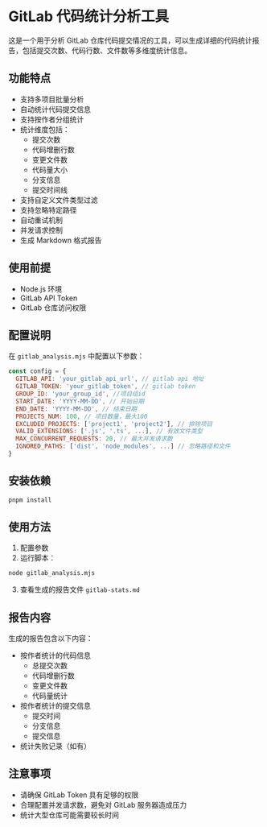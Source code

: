 # GitLab 代码统计分析工具

这是一个用于分析 GitLab 仓库代码提交情况的工具，可以生成详细的代码统计报告，包括提交次数、代码行数、文件数等多维度统计信息。

## 功能特点

- 支持多项目批量分析
- 自动统计代码提交信息
- 支持按作者分组统计
- 统计维度包括：
  - 提交次数
  - 代码增删行数
  - 变更文件数
  - 代码量大小
  - 分支信息
  - 提交时间线
- 支持自定义文件类型过滤
- 支持忽略特定路径
- 自动重试机制
- 并发请求控制
- 生成 Markdown 格式报告

## 使用前提

- Node.js 环境
- GitLab API Token
- GitLab 仓库访问权限

## 配置说明

在 `gitlab_analysis.mjs` 中配置以下参数：

```javascript
const config = {
  GITLAB_API: 'your_gitlab_api_url', // gitlab api 地址
  GITLAB_TOKEN: 'your_gitlab_token', // gitlab token
  GROUP_ID: 'your_group_id', //项目组id
  START_DATE: 'YYYY-MM-DD', // 开始日期
  END_DATE: 'YYYY-MM-DD', // 结束日期
  PROJECTS_NUM: 100, // 项目数量，最大100
  EXCLUDED_PROJECTS: ['project1', 'project2'], // 排除项目
  VALID_EXTENSIONS: ['.js', '.ts', ...], // 有效文件类型
  MAX_CONCURRENT_REQUESTS: 20, // 最大并发请求数
  IGNORED_PATHS: ['dist', 'node_modules', ...] // 忽略路径和文件
}
```

## 安装依赖

```bash
pnpm install
```

## 使用方法

1. 配置参数
2. 运行脚本：

```bash
node gitlab_analysis.mjs
```

3. 查看生成的报告文件 `gitlab-stats.md`

## 报告内容

生成的报告包含以下内容：

- 按作者统计的代码信息
  - 总提交次数
  - 代码增删行数
  - 变更文件数
  - 代码量统计
- 按作者统计的提交信息
  - 提交时间
  - 分支信息
  - 提交信息
- 统计失败记录（如有）

## 注意事项

- 请确保 GitLab Token 具有足够的权限
- 合理配置并发请求数，避免对 GitLab 服务器造成压力
- 统计大型仓库可能需要较长时间

